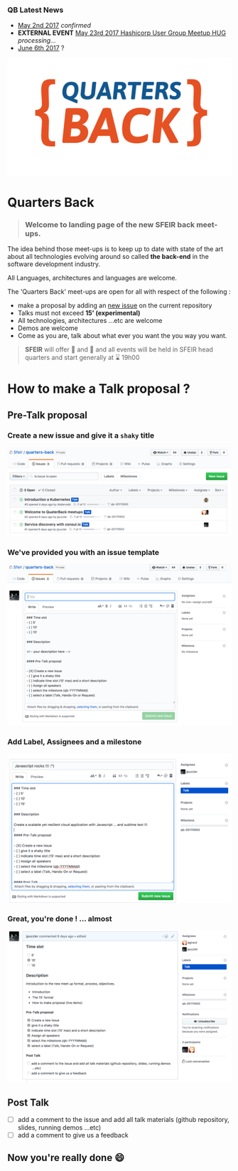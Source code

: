 <!-- ### Archived -->

### QB Latest News
- [May 2nd 2017](https://github.com/Sfeir/quarters-back/milestone/1) *confirmed*
- **EXTERNAL EVENT** [May 23rd 2017 Hashicorp User Group Meetup HUG](https://github.com/Sfeir/quarters-back/milestone/3) *processing...*
- [June 6th 2017](https://github.com/Sfeir/quarters-back/milestone/2) ?

![logo quarters back 2017](assets/LOGO_QUARTERS_BACK.png)

# Quarters Back

> ### Welcome to landing page of the new SFEIR back meet-ups.

The idea behind those meet-ups is to keep up to date with state of the art about all technologies evolving around so 
called **the back-end** in the software development industry.

All Languages, architectures and languages are welcome.

The 'Quarters Back' meet-ups are open for all with respect of the following :

- make a proposal by adding an [new issue](https://github.com/Sfeir/quarters-back/issues/new) on the current repository
- Talks must not exceed **15' (experimental)** 
- All technologies, architectures ...etc are welcome
- Demos are welcome
- Come as you are, talk about what ever you want the you way you want.

>
> **SFEIR** will offer :pizza: and :tropical_drink: and all events will be held in SFEIR head quarters and start generally at :hourglass: 19h00
>

# How to make a Talk proposal ?

## Pre-Talk proposal

### Create a new issue and give it a `shaky` title
![new_issue](assets/NEW_ISSUE.png)

### We've provided you with an issue template
![issue_template](assets/ISSUE_TEMPLATE.png)

### Add Label, Assignees and a milestone
![issue_meta_data](assets/ISSUE_META.png)

### Great, you're done ! ... almost
![issue_created](assets/ISSUE_CREATED.png)

## Post Talk
- [ ] add a comment to the issue and add all talk materials (github repository, slides, running demos ...etc)
- [ ] add a comment to give us a feedback 

## Now you're really done :smile:
